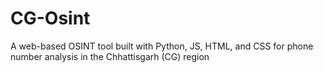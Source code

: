 # CG-Osint
A web-based OSINT tool built with Python, JS, HTML, and CSS for phone number analysis in the Chhattisgarh (CG) region
